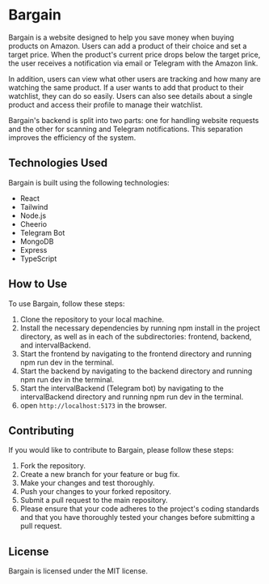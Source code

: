 # Bargain

Bargain is a website designed to help you save money when buying products on Amazon. Users can add a product of their choice and set a target price. When the product's current price drops below the target price, the user receives a notification via email or Telegram with the Amazon link.

In addition, users can view what other users are tracking and how many are watching the same product. If a user wants to add that product to their watchlist, they can do so easily. Users can also see details about a single product and access their profile to manage their watchlist.

Bargain's backend is split into two parts: one for handling website requests and the other for scanning and Telegram notifications. This separation improves the efficiency of the system.

## Technologies Used

Bargain is built using the following technologies:

- React
- Tailwind
- Node.js
- Cheerio
- Telegram Bot
- MongoDB
- Express
- TypeScript

## How to Use

To use Bargain, follow these steps:

1. Clone the repository to your local machine.
2. Install the necessary dependencies by running npm install in the project directory, as well as in each of the subdirectories: frontend, backend, and intervalBackend.
3. Start the frontend by navigating to the frontend directory and running npm run dev in the terminal.
4. Start the backend by navigating to the backend directory and running npm run dev in the terminal.
5. Start the intervalBackend (Telegram bot) by navigating to the intervalBackend directory and running npm run dev in the terminal.
6. open `http://localhost:5173` in the browser.

## Contributing

If you would like to contribute to Bargain, please follow these steps:

1. Fork the repository.
2. Create a new branch for your feature or bug fix.
3. Make your changes and test thoroughly.
4. Push your changes to your forked repository.
5. Submit a pull request to the main repository.
6. Please ensure that your code adheres to the project's coding standards and that you have thoroughly tested your changes before submitting a pull request.

## License

Bargain is licensed under the MIT license.
